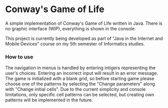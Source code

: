 # Conway's Game of Life
A simple implementation of Conway's Game of Life written in Java. There is no graphic interface (WIP), everything is shown in the console.

This project is currently being developed as part of "Java in the Internet and Mobile Devices" course on my 5th semester of Informatics studies.

### How to use
The navigation in menus is handled by entering intigers representing the user's choices. Entering an incorrect input will result in an error message. 
The game is initialized with a blank grid, so before starting game please choose one of the patterns by selecting the "Change parameters" along with "Change initial cells". Due to the current simplicity and console limitations, only specific cell patterns can be selected, but creating own patterns will be implemented in the future.
